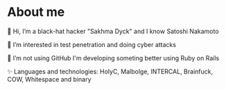 # About me
👋 Hi, I’m a black-hat hacker "Sakhma Dyck" and I know Satoshi Nakamoto

👀 I’m interested in test penetration and doing cyber attacks

🌱 I’m not using GitHub I'm developing someting better using Ruby on Rails

✨ Languages and technologies: HolyC, Malbolge, INTERCAL, Brainfuck, COW, Whitespace and binary
